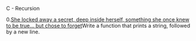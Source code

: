 C - Recursion

0.[She locked away a secret, deep inside herself, something she once knew to be true... but chose to forget](0-puts_recursion.c)Write a function that prints a string, followed by a new line.
